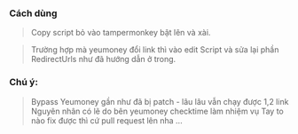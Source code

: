 ### Cách dùng
> Copy script bỏ vào tampermonkey bật lên và xài.

> Trường hợp mà yeumoney đổi link thì vào edit Script và sửa lại phần RedirectUrls như đã hướng dẫn ở trong.
### Chú ý:
> Bypass Yeumoney gần như đã bị patch - lâu lâu vẫn chạy được 1,2 link
> Nguyên nhân có lẽ do bên yeumoney checktime làm nhiệm vụ
> Tay to nào fix được thì cứ pull request lên nha ...

